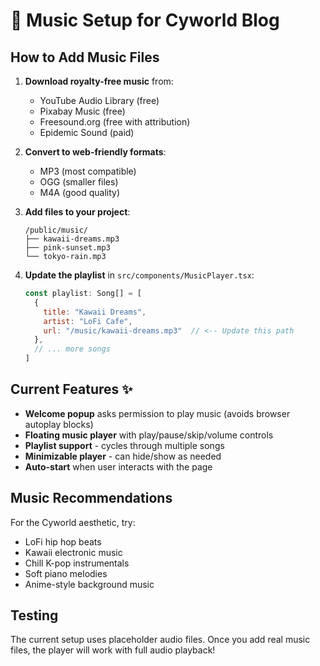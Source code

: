 # 🎵 Music Setup for Cyworld Blog

## How to Add Music Files

1. **Download royalty-free music** from:
   - YouTube Audio Library (free)
   - Pixabay Music (free)
   - Freesound.org (free with attribution)
   - Epidemic Sound (paid)

2. **Convert to web-friendly formats**:
   - MP3 (most compatible)
   - OGG (smaller files)
   - M4A (good quality)

3. **Add files to your project**:
   ```
   /public/music/
   ├── kawaii-dreams.mp3
   ├── pink-sunset.mp3
   └── tokyo-rain.mp3
   ```

4. **Update the playlist** in `src/components/MusicPlayer.tsx`:
   ```javascript
   const playlist: Song[] = [
     {
       title: "Kawaii Dreams",
       artist: "LoFi Cafe",
       url: "/music/kawaii-dreams.mp3"  // <-- Update this path
     },
     // ... more songs
   ]
   ```

## Current Features ✨

- **Welcome popup** asks permission to play music (avoids browser autoplay blocks)
- **Floating music player** with play/pause/skip/volume controls
- **Playlist support** - cycles through multiple songs
- **Minimizable player** - can hide/show as needed
- **Auto-start** when user interacts with the page

## Music Recommendations

For the Cyworld aesthetic, try:
- LoFi hip hop beats
- Kawaii electronic music
- Chill K-pop instrumentals
- Soft piano melodies
- Anime-style background music

## Testing

The current setup uses placeholder audio files. Once you add real music files, the player will work with full audio playback!
